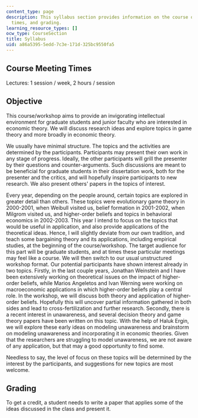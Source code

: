 ```yaml
---
content_type: page
description: This syllabus section provides information on the course objective, meeting
  times, and grading.
learning_resource_types: []
ocw_type: CourseSection
title: Syllabus
uid: a86a5395-5edd-7c3e-171d-325bc9550fa5
---
```


Course Meeting Times
--------------------

Lectures: 1 session / week, 2 hours / session

Objective
---------

This course/workshop aims to provide an invigorating intellectual environment for graduate students and junior faculty who are interested in economic theory. We will discuss research ideas and explore topics in game theory and more broadly in economic theory.

We usually have minimal structure. The topics and the activities are determined by the participants. Participants may present their own work in any stage of progress. Ideally, the other participants will grill the presenter by their questions and counter-arguments. Such discussions are meant to be beneficial for graduate students in their dissertation work, both for the presenter and the critics, and will hopefully inspire participants to new research. We also present others' papers in the topics of interest.

Every year, depending on the people around, certain topics are explored in greater detail than others. These topics were evolutionary game theory in 2000-2001, when Weibull visited us, belief formation in 2001-2002, when Milgrom visited us, and higher-order beliefs and topics in behavioral economics in 2002-2003. This year I intend to focus on the topics that would be useful in application, and also provide applications of the theoretical ideas. Hence, I will slightly deviate from our own tradition, and teach some bargaining theory and its applications, including empirical studies, at the beginning of the course/workshop. The target audience for this part will be graduate students, and at times these particular meetings may feel like a course. We will then switch to our usual unstructured workshop format. Our potential participants have shown interest already in two topics. Firstly, in the last couple years, Jonathan Weinstein and I have been extensively working on theoretical issues on the impact of higher-order beliefs, while Marios Angeletos and Ivan Werning were working on macroeconomic applications in which higher-order beliefs play a central role. In the workshop, we will discuss both theory and application of higher-order beliefs. Hopefully this will uncover partial information gathered in both sides and lead to cross-fertilization and further research. Secondly, there is a recent interest in unawareness, and several decision theory and game theory papers have been written on this topic. With the help of Haluk Ergin, we will explore these early ideas on modeling unawareness and brainstorm on modeling unawareness and incorporating it in economic theories. Given that the researchers are struggling to model unawareness, we are not aware of any application, but that may a good opportunity to find some.

Needless to say, the level of focus on these topics will be determined by the interest by the participants, and suggestions for new topics are most welcome.

Grading
-------

To get a credit, a student needs to write a paper that applies some of the ideas discussed in the class and present it.